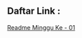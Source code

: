 ## Daftar Link :
[Readme Minggu Ke - 01](https://github.com/Apriliana2424/tct/tree/master/minggu%20ke-01)
